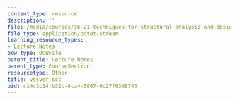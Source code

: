 ```yaml
---
content_type: resource
description: ''
file: /media/courses/16-21-techniques-for-structural-analysis-and-design-spring-2005/c14c1c14b32c8ca458670c27f63d8743_vssver.scc
file_type: application/octet-stream
learning_resource_types:
- Lecture Notes
ocw_type: OCWFile
parent_title: Lecture Notes
parent_type: CourseSection
resourcetype: Other
title: vssver.scc
uid: c14c1c14-b32c-8ca4-5867-0c27f63d8743
---
```

